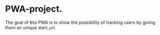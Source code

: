 # PWA-project. 

The goal of this PWA is to show the possibility of tracking users by giving them an unique start_url. 
